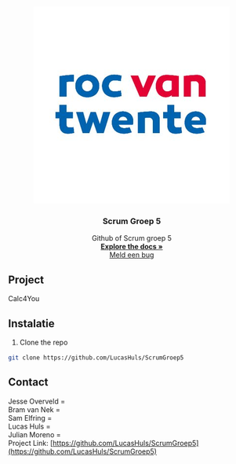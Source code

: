 <br />
<p align="center">
  <a href="https://github.com/LucasHuls/ScrumGroep5">
    <img src="readme-bestanden/rocvtlogo.jpg" alt="Logo">
  </a>

  <h3 align="center">Scrum Groep 5</h3>

  <p align="center">
    Github of Scrum groep 5
    <br />
    <a href="https://github.com/othneildrew/Best-README-Template"><strong>Explore the docs »</strong></a>
    <br />
    <a href="https://github.com/LucasHuls/ScrumGroep5/issues">Meld een bug</a>
  </p>
</p>

## Project

Calc4You

## Instalatie

1. Clone the repo
```sh
git clone https://github.com/LucasHuls/ScrumGroep5
```

<!-- CONTACT -->
## Contact
Jesse Overveld = 
<br>
Bram van Nek = 
<br>
Sam Elfring = 
<br>
Lucas Huls = 
<br>
Julian Moreno = 
<br>
Project Link: [https://github.com/LucasHuls/ScrumGroep5](https://github.com/LucasHuls/ScrumGroep5)